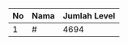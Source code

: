 | No | Nama            | Jumlah Level |
|----|-----------------|--------------|
| 1  | #    |    4694        |
